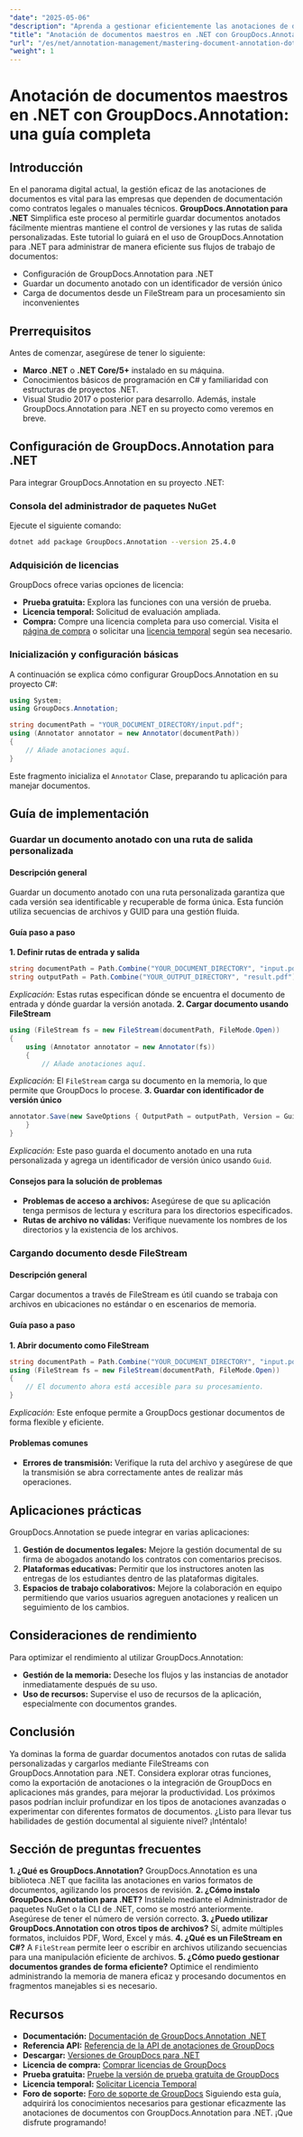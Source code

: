 ```yaml
---
"date": "2025-05-06"
"description": "Aprenda a gestionar eficientemente las anotaciones de documentos en .NET con GroupDocs.Annotation. Esta guía abarca la configuración, la personalización y las prácticas recomendadas para guardar documentos anotados."
"title": "Anotación de documentos maestros en .NET con GroupDocs.Annotation&#58; una guía completa"
"url": "/es/net/annotation-management/mastering-document-annotation-dotnet-groupdocs/"
"weight": 1
---
```


# Anotación de documentos maestros en .NET con GroupDocs.Annotation: una guía completa
## Introducción
En el panorama digital actual, la gestión eficaz de las anotaciones de documentos es vital para las empresas que dependen de documentación como contratos legales o manuales técnicos. **GroupDocs.Annotation para .NET** Simplifica este proceso al permitirle guardar documentos anotados fácilmente mientras mantiene el control de versiones y las rutas de salida personalizadas.
Este tutorial lo guiará en el uso de GroupDocs.Annotation para .NET para administrar de manera eficiente sus flujos de trabajo de documentos:
- Configuración de GroupDocs.Annotation para .NET
- Guardar un documento anotado con un identificador de versión único
- Carga de documentos desde un FileStream para un procesamiento sin inconvenientes

## Prerrequisitos
Antes de comenzar, asegúrese de tener lo siguiente:
- **Marco .NET** o **.NET Core/5+** instalado en su máquina.
- Conocimientos básicos de programación en C# y familiaridad con estructuras de proyectos .NET.
- Visual Studio 2017 o posterior para desarrollo.
Además, instale GroupDocs.Annotation para .NET en su proyecto como veremos en breve.

## Configuración de GroupDocs.Annotation para .NET
Para integrar GroupDocs.Annotation en su proyecto .NET:
### Consola del administrador de paquetes NuGet
Ejecute el siguiente comando:
```bash
dotnet add package GroupDocs.Annotation --version 25.4.0
```
### Adquisición de licencias
GroupDocs ofrece varias opciones de licencia:
- **Prueba gratuita:** Explora las funciones con una versión de prueba.
- **Licencia temporal:** Solicitud de evaluación ampliada.
- **Compra:** Compre una licencia completa para uso comercial.
Visita el [página de compra](https://purchase.groupdocs.com/buy) o solicitar una [licencia temporal](https://purchase.groupdocs.com/temporary-license/) según sea necesario.

### Inicialización y configuración básicas
A continuación se explica cómo configurar GroupDocs.Annotation en su proyecto C#:
```csharp
using System;
using GroupDocs.Annotation;

string documentPath = "YOUR_DOCUMENT_DIRECTORY/input.pdf";
using (Annotator annotator = new Annotator(documentPath))
{
    // Añade anotaciones aquí.
}
```
Este fragmento inicializa el `Annotator` Clase, preparando tu aplicación para manejar documentos.

## Guía de implementación
### Guardar un documento anotado con una ruta de salida personalizada
#### Descripción general
Guardar un documento anotado con una ruta personalizada garantiza que cada versión sea identificable y recuperable de forma única. Esta función utiliza secuencias de archivos y GUID para una gestión fluida.
#### Guía paso a paso
**1. Definir rutas de entrada y salida**
```csharp
string documentPath = Path.Combine("YOUR_DOCUMENT_DIRECTORY", "input.pdf");
string outputPath = Path.Combine("YOUR_OUTPUT_DIRECTORY", "result.pdf");
```
*Explicación:* Estas rutas especifican dónde se encuentra el documento de entrada y dónde guardar la versión anotada.
**2. Cargar documento usando FileStream**
```csharp
using (FileStream fs = new FileStream(documentPath, FileMode.Open))
{
    using (Annotator annotator = new Annotator(fs))
    {
        // Añade anotaciones aquí.
```
*Explicación:* El `FileStream` carga su documento en la memoria, lo que permite que GroupDocs lo procese.
**3. Guardar con identificador de versión único**
```csharp
annotator.Save(new SaveOptions { OutputPath = outputPath, Version = Guid.NewGuid().ToString() });
    }
}
```
*Explicación:* Este paso guarda el documento anotado en una ruta personalizada y agrega un identificador de versión único usando `Guid`.
#### Consejos para la solución de problemas
- **Problemas de acceso a archivos:** Asegúrese de que su aplicación tenga permisos de lectura y escritura para los directorios especificados.
- **Rutas de archivo no válidas:** Verifique nuevamente los nombres de los directorios y la existencia de los archivos.
### Cargando documento desde FileStream
#### Descripción general
Cargar documentos a través de FileStream es útil cuando se trabaja con archivos en ubicaciones no estándar o en escenarios de memoria.
#### Guía paso a paso
**1. Abrir documento como FileStream**
```csharp
string documentPath = Path.Combine("YOUR_DOCUMENT_DIRECTORY", "input.pdf");
using (FileStream fs = new FileStream(documentPath, FileMode.Open))
{
    // El documento ahora está accesible para su procesamiento.
}
```
*Explicación:* Este enfoque permite a GroupDocs gestionar documentos de forma flexible y eficiente.
#### Problemas comunes
- **Errores de transmisión:** Verifique la ruta del archivo y asegúrese de que la transmisión se abra correctamente antes de realizar más operaciones.
## Aplicaciones prácticas
GroupDocs.Annotation se puede integrar en varias aplicaciones:
1. **Gestión de documentos legales:** Mejore la gestión documental de su firma de abogados anotando los contratos con comentarios precisos.
2. **Plataformas educativas:** Permitir que los instructores anoten las entregas de los estudiantes dentro de las plataformas digitales.
3. **Espacios de trabajo colaborativos:** Mejore la colaboración en equipo permitiendo que varios usuarios agreguen anotaciones y realicen un seguimiento de los cambios.
## Consideraciones de rendimiento
Para optimizar el rendimiento al utilizar GroupDocs.Annotation:
- **Gestión de la memoria:** Deseche los flujos y las instancias de anotador inmediatamente después de su uso.
- **Uso de recursos:** Supervise el uso de recursos de la aplicación, especialmente con documentos grandes.
## Conclusión
Ya dominas la forma de guardar documentos anotados con rutas de salida personalizadas y cargarlos mediante FileStreams con GroupDocs.Annotation para .NET. Considera explorar otras funciones, como la exportación de anotaciones o la integración de GroupDocs en aplicaciones más grandes, para mejorar la productividad.
Los próximos pasos podrían incluir profundizar en los tipos de anotaciones avanzadas o experimentar con diferentes formatos de documentos. ¿Listo para llevar tus habilidades de gestión documental al siguiente nivel? ¡Inténtalo!
## Sección de preguntas frecuentes
**1. ¿Qué es GroupDocs.Annotation?**
GroupDocs.Annotation es una biblioteca .NET que facilita las anotaciones en varios formatos de documentos, agilizando los procesos de revisión.
**2. ¿Cómo instalo GroupDocs.Annotation para .NET?**
Instálelo mediante el Administrador de paquetes NuGet o la CLI de .NET, como se mostró anteriormente. Asegúrese de tener el número de versión correcto.
**3. ¿Puedo utilizar GroupDocs.Annotation con otros tipos de archivos?**
Sí, admite múltiples formatos, incluidos PDF, Word, Excel y más.
**4. ¿Qué es un FileStream en C#?**
A `FileStream` permite leer o escribir en archivos utilizando secuencias para una manipulación eficiente de archivos.
**5. ¿Cómo puedo gestionar documentos grandes de forma eficiente?**
Optimice el rendimiento administrando la memoria de manera eficaz y procesando documentos en fragmentos manejables si es necesario.
## Recursos
- **Documentación:** [Documentación de GroupDocs.Annotation .NET](https://docs.groupdocs.com/annotation/net/)
- **Referencia API:** [Referencia de la API de anotaciones de GroupDocs](https://reference.groupdocs.com/annotation/net/)
- **Descargar:** [Versiones de GroupDocs para .NET](https://releases.groupdocs.com/annotation/net/)
- **Licencia de compra:** [Comprar licencias de GroupDocs](https://purchase.groupdocs.com/buy)
- **Prueba gratuita:** [Pruebe la versión de prueba gratuita de GroupDocs](https://releases.groupdocs.com/annotation/net/)
- **Licencia temporal:** [Solicitar Licencia Temporal](https://purchase.groupdocs.com/temporary-license/)
- **Foro de soporte:** [Foro de soporte de GroupDocs](https://forum.groupdocs.com/c/annotation/)
Siguiendo esta guía, adquirirá los conocimientos necesarios para gestionar eficazmente las anotaciones de documentos con GroupDocs.Annotation para .NET. ¡Que disfrute programando!